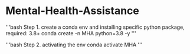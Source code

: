# Mental-Health-Assistance

'''bash
Step 1.
create a conda env and installing specific python package, required: 3.8+
    conda create -n MHA python=3.8 -y
'''

'''bash
Step 2. activating the env
    conda activate MHA
'''